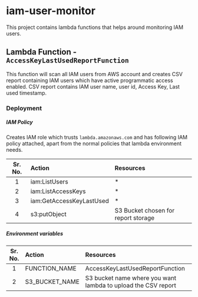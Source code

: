 # iam-user-monitor
This project contains lambda functions that helps around monitoring IAM users.

## Lambda Function - `AccessKeyLastUsedReportFunction`
This function will scan all IAM users from AWS account and creates CSV report containing IAM users which have active programmatic access enabled. CSV report contains IAM user name, user id, Access Key, Last used timestamp.

### Deployment

##### IAM Policy 
Creates IAM role which trusts `lambda.amazonaws.com` and has following IAM policy attached, apart from the normal policies that lambda environment needs.

<p align="center">
  
| Sr. No.  |      Action                         |  Resources                                                                                                                            |
|:--------:|:------------------------------------|:------------------------------------------------------------------------------------------------------------------------------------- |
| 1        |    iam:ListUsers                    |  *                                                                                                                                    |
| 2        |    iam:ListAccessKeys               |  *                                                                                                                                    |
| 3        |    iam:GetAccessKeyLastUsed         |  *                                                                                                                                    |
| 4        |    s3:putObject                     |  S3 Bucket chosen for report storage																								     |

</p>

##### Environment variables

<p align="center">
  
| Sr. No.  |      Action                         |  Resources                                                                                                                            |
|:--------:|:------------------------------------|:------------------------------------------------------------------------------------------------------------------------------------- |
| 1        |    FUNCTION_NAME                    |  AccessKeyLastUsedReportFunction                                                                                                      |                                                                                                                                   
| 2        |    S3_BUCKET_NAME                   |  S3 bucket name where you want lambda to upload the CSV report                                                                        |                                                                                                                                               

</p>